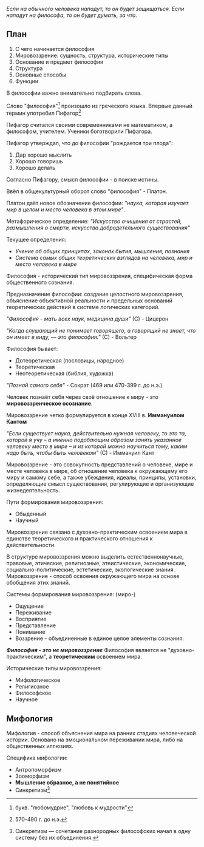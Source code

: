 *Если на обычного человека нападут, то он будет защищаться. Если нападут на философа, то он будет думать, за что.*

## План

1. С чего начинается философия
2. Мировоззрение: сущность, структура, исторические типы
3. Основание и предмет философии
4. Структура
5. Основные способы
6. Функции

В философии важно внимательно подбирать слова.

Слово "философия"[^1] произошло из греческого языка. Впервые данный термин употребил Пифагор[^2]

Пифагор считался своими современниками не математиком, а философом, учителем. Ученики боготворили Пифагора.

Пифагор утверждал, что до философии "рождается три плода":
1. Дар хорошо мыслить
2. Хорошо говоришь
3. Хорошо делать

Согласно Пифагору, смысл философии - в поиске истины.

Ввёл в общекультурный оборот слово "философия" - Платон.

Платон даёт новое обозначение философии: *"наука, которая изучает мир в целом и место человека в этом мире"*.

Метафорическое определение: *"Искусство очищения от страстей, размышления о смерти, искусства добродетельного существования"*

Текущее определения: 
- *Учение об общих принципах, законах бытия, мышления, познания*
- *Система самых общих теоретических взглядов на человека, мир и место человека в мире*

Философия - исторический тип мировоззрения, специфическая форма общественного сознания.

Предназначение философии: создание целостного мировоззрения, объяснение объективной реальности и предельных оснований теоретических действий в системе логических категорий.

*"Философия - мать всех наук, медицина души"* (С) - Цицерон

*"Когда слушающий не понимает говорящего, а говорящий не знает, что он имеет в виду, — это философия."* (С) - Вольтер

Философия бывает:
- Дотеоретическая (пословицы, народное)
- Теоретическая
- Неотеоретическая (библия, художка)

*"Познай самого себя"* - Сократ
(469 или 470-399 г. до н.э.)

Человек познаёт себя через своё отношение к миру - это **мировоззренческое осознание**.

Мировоззрение четко формулируется в конце XVIII в. **Иммануилом Кантом**

*"Если существует наука, действительно нужная человеку, то это та, которой я учу – а именно подобающим образом занять указанное человеку место в мире – и из которой можно научиться тому, каким надо быть, чтобы быть человеком"* (С) - Иммануил Кант

Мировоззрение - это совокупность представлений о человеке, мире и месте человека в мире, об отношение человека к окружающему его миру и самому себе, а также убеждения, идеалы, принципы, установки, определяющие смысл существования, регулирующие и организующие жизнедеятельность.

Пути формирования мировоззрения:
- Обыденный
- Научный

Мировоззрение связано с духовно-практическим освоением мира в единстве теоретического и практического отношения к действительности.

В структуре мировоззрения можно выделить естественнонаучные, правовые, этические, религиозные, атеистические, экономические, социально-политические, эстетические, экологические знания. Мировоззрение - способ освоения окружающего мира на основе обобщения этих знаний.

Системы формирования мировоззрения:
(миро-)
- Ощущение
- Переживание
- Восприятие
- Представление
- Понимание
- Воззрение - объединенные в единое целое элементы сознания.

***Философия - это не мировоззрение***
Философия является не "духовно-практическим", а **теоретическим** освоением мира.

Исторические типы мировоззрения:
- Мифологическое
- Религиозное
- Философское
- Научное

## Мифология

Мифология - способ объяснения мира на ранних стадиях человеческой истории. Основано на эмоциональном переживании мира, либо на общественных иллюзиях.

Специфика мифологии:
- Антропоморфизм
- Зооморфизм
- **Мышление образное, а не понятийное**
- Синкретизм[^3]

[^1]: букв. "любомудрие", "любовь к мудрости"
[^2]: 570-490 г. до н.э.
[^3]: Синкретизм  — сочетание разнородных философских начал в одну систему без их объединения.
